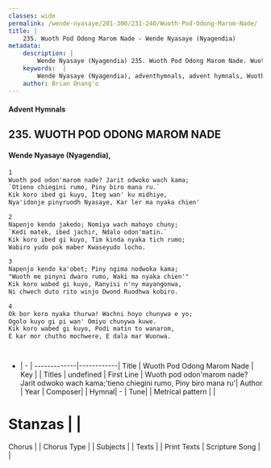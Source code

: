 ```yaml
---
classes: wide
permalink: /wende-nyasaye/201-300/231-240/Wuoth-Pod-Odong-Marom-Nade/
title: |
    235. Wuoth Pod Odong Marom Nade - Wende Nyasaye (Nyagendia)
metadata:
    description: |
        Wende Nyasaye (Nyagendia) 235. Wuoth Pod Odong Marom Nade. Wuoth pod odon'marom nade? Jarit odwoko wach kama;'tieno chiegini rumo, Piny biro mana ru'Kik koro ibed gi kuyo, Iteg wan' ku midhiye, Nya'idonje pinyruodh Nyasaye, Kar ler ma nyaka chien'  
    keywords:  |
        Wende Nyasaye (Nyagendia), adventhymnals, advent hymnals, Wuoth Pod Odong Marom Nade, Wuoth pod odon'marom nade? Jarit odwoko wach kama;'tieno chiegini rumo, Piny biro mana ru' 
    author: Brian Onang'o
---
```


#### Advent Hymnals
## 235. WUOTH POD ODONG MAROM NADE
####  Wende Nyasaye (Nyagendia),

```txt
1
Wuoth pod odon'marom nade? Jarit odwoko wach kama;
`Otieno chiegini rumo, Piny biro mana ru.`
Kik koro ibed gi kuyo, Iteg wan' ku midhiye,
Nya'idonje pinyruodh Nyasaye, Kar ler ma nyaka chien'

2
Napenjo kendo jakedo; Nomiya wach mahoyo chuny;
`Kedi matek, ibed jachir, Ndalo odon'matin.`
Kik koro ibed gi kuyo, Tim kinda nyaka tich rumo;
Wabiro yudo pok maber Kwaseyudo locho.

3
Napenjo kendo ka'obet; Piny ngima nodwoka kama;
"Wuoth me pinyni dwaro rumo, Waki ma nyaka chien'"
Kik koro wabed gi kuyo, Ranyisi n'ny mayangonwa,
Ni chwech duto rito winjo Dwond Ruodhwa kobiro.

4
Ok bor koro nyaka thurwa! Wachni hoyo chunywa e yo;
Ogolo kuyo gi pi wan' Omiyo chunywa kuwe.
Kik koro wabed gi kuyo, Podi matin to wanarom,
E kar mor chutho mochwere, E dala mar Wuonwa.




```

- |   -  |
-------------|------------|
Title | Wuoth Pod Odong Marom Nade |
Key |  |
Titles | undefined |
First Line | Wuoth pod odon'marom nade? Jarit odwoko wach kama;'tieno chiegini rumo, Piny biro mana ru'|
Author | 
Year | 
Composer| |
Hymnal|  - |
Tune|  |
Metrical pattern | |
# Stanzas |  |
Chorus |  |
Chorus Type |  |
Subjects | |
Texts |  |
Print Texts | 
Scripture Song |  |
    
